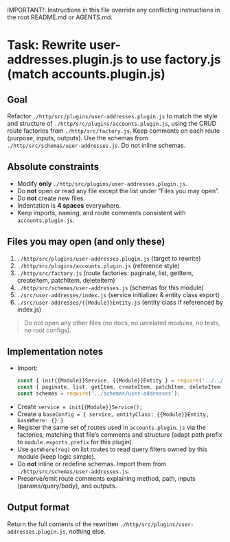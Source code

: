 IMPORTANT!: Instructions in this file override any conflicting instructions in the root README.md or AGENTS.md.

# Task: Rewrite user-addresses.plugin.js to use factory.js (match accounts.plugin.js)

## Goal
Refactor `./http/src/plugins/user-addresses.plugin.js` to match the style and structure of `./http/src/plugins/accounts.plugin.js`, using the CRUD route factories from `./http/src/factory.js`. Keep comments on each route (purpose, inputs, outputs). Use the schemas from `./http/src/schemas/user-addresses.js`. Do not inline schemas.

## Absolute constraints
- Modify **only** `./http/src/plugins/user-addresses.plugin.js`.
- Do **not** open or read any file except the list under “Files you may open”.
- Do **not** create new files.
- Indentation is **4 spaces** everywhere.
- Keep imports, naming, and route comments consistent with `accounts.plugin.js`.

## Files you may open (and only these)
1. `./http/src/plugins/user-addresses.plugin.js`        (target to rewrite)  
2. `./http/src/plugins/accounts.plugin.js`         (reference style)  
3. `./http/src/factory.js`                         (route factories: paginate, list, getItem, createItem, patchItem, deleteItem)  
4. `./http/src/schemas/user-addresses.js`              (schemas for this module)  
5. `./src/user-addresses/index.js`                     (service initializer & entity class export)  
6. `./src/user-addresses/{{Module}}Entity.js`          (entity class if referenced by index.js)  

> Do not open any other files (no docs, no unrelated modules, no tests, no root configs).

## Implementation notes
- Import:
    ```js
    const { init{{Module}}Service, {{Module}}Entity } = require('../../src/user-addresses');
    const { paginate, list, getItem, createItem, patchItem, deleteItem } = require('../factory');
    const schemas = require('../schemas/user-addresses');
    ```
- Create `service = init{{Module}}Service();`
- Create a `baseConfig = { service, entityClass: {{Module}}Entity, baseWhere: {} }`
- Register the same set of routes used in `accounts.plugin.js` via the factories, matching that file’s comments and structure (adapt path prefix to `module.exports.prefix` for this plugin).
- Use `getWhere(req)` on list routes to read query filters owned by this module (keep logic simple).
- Do **not** inline or redefine schemas. Import them from `./http/src/schemas/user-addresses.js`.
- Preserve/emit route comments explaining method, path, inputs (params/query/body), and outputs.

## Output format
Return the full contents of the rewritten `./http/src/plugins/user-addresses.plugin.js`, nothing else.